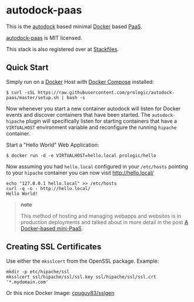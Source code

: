 autodock-paas
=============

This is the [autodock](https://github.com/prologic/autodock) based minimal [Docker](https://github.com/docker/docker) based [PaaS](https://en.wikipedia.org/wiki/Platform_as_a_service).

[autodock-paas](https://github.com/prologic/autodock-paas) is MIT licensed.

This stack is also registered over at [Stackfiles](https://stackfiles.io/registry/55e76bc25d8ffc010083bc92).

Quick Start
-----------

Simply run on a [Docker](https://github.com/docker/docker) Host with [Docker Compose](https://github.com/docker/compose) installed:

    $ curl -sSL https://raw.githubusercontent.com/prologic/autodock-paas/master/setup.sh | bash -s

Now whenever you start a new container autodock will listen for Docker events and discover containers that have been started. The `autodock-hipache` plugin will specifically listen for starting containers that have a `VIRTUALHOST` environment variable and reconfigure the running `hipache` container.

Start a "Hello World" Web Application:

    $ docker run -d -e VIRTUALHOST=hello.local prologic/hello

Now assuming you had `hello.local` configured in your `/etc/hosts` pointing to your `hipache` container you can now visit <http://hello.local/>

    echo "127.0.0.1 hello.local" >> /etc/hosts
    curl -q -o - http://hello.local/
    Hello World!

> **note**
>
> This method of hosting and managing webapps and websites is in production deployments and talked about in more detail in the post [A Docker-based mini-PaaS](http://shortcircuit.net.au/~prologic/blog/article/2015/03/24/a-docker-based-mini-paas/).

Creating SSL Certificates
-------------------------

Use either the `mksslcert` from the OpenSSL package. Example:

``` sourceCode
mkdir -p etc/hipache/ssl
mksslcert ssl/hipache/ssl/ssl.key ssl/hipache/ssl/ssl.crt '*.mydomain.com'
```

Or this nice Docker Image: [cpuguy83/sslgen](https://hub.docker.com/r/cpuguy83/sslgen/)
